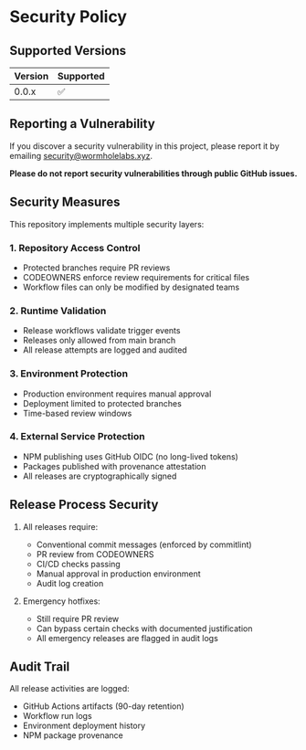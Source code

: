 # Security Policy

## Supported Versions

| Version | Supported          |
| ------- | ------------------ |
| 0.0.x   | :white_check_mark: |

## Reporting a Vulnerability

If you discover a security vulnerability in this project, please report it by
emailing security@wormholelabs.xyz.

**Please do not report security vulnerabilities through public GitHub issues.**

## Security Measures

This repository implements multiple security layers:

### 1. Repository Access Control

- Protected branches require PR reviews
- CODEOWNERS enforce review requirements for critical files
- Workflow files can only be modified by designated teams

### 2. Runtime Validation

- Release workflows validate trigger events
- Releases only allowed from main branch
- All release attempts are logged and audited

### 3. Environment Protection

- Production environment requires manual approval
- Deployment limited to protected branches
- Time-based review windows

### 4. External Service Protection

- NPM publishing uses GitHub OIDC (no long-lived tokens)
- Packages published with provenance attestation
- All releases are cryptographically signed

## Release Process Security

1. All releases require:
   - Conventional commit messages (enforced by commitlint)
   - PR review from CODEOWNERS
   - CI/CD checks passing
   - Manual approval in production environment
   - Audit log creation

2. Emergency hotfixes:
   - Still require PR review
   - Can bypass certain checks with documented justification
   - All emergency releases are flagged in audit logs

## Audit Trail

All release activities are logged:

- GitHub Actions artifacts (90-day retention)
- Workflow run logs
- Environment deployment history
- NPM package provenance
